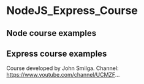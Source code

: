 # NodeJS_Express_Course
## Node course examples
## Express course examples
Course developed by John Smilga. Channel: https://www.youtube.com/channel/UCMZF...
